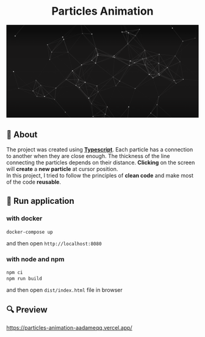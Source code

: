 <h1 align="center">Particles Animation</h1>

![img.png](img.png)
## 📰 About

The project was created using <b><a href="https://www.typescriptlang.org/">Typescript</a></b>. Each particle has a connection to another when they are close enough. The thickness of the line connecting the particles depends on their distance.
<b>Clicking</b> on the screen will <b>create</b> a <b>new particle</b> at cursor position. 
<br> In this project, I tried to follow the principles of <b>clean code</b> and make most of the code <b>reusable</b>.

## 🔧 Run application

### with docker
```
docker-compose up
```

and then open `http://localhost:8080`

### with node and npm
``` 
npm ci
npm run build
```
and then open `dist/index.html` file in browser

## 🔍 Preview

https://particles-animation-aadameqq.vercel.app/

